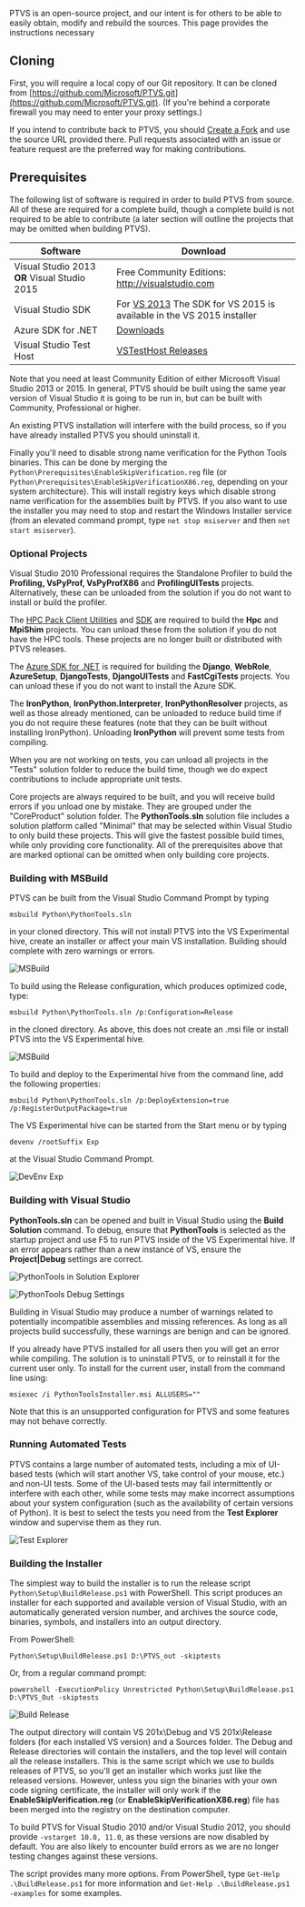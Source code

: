 PTVS is an open-source project, and our intent is for others to be able to easily obtain, modify and rebuild the sources. This page provides the instructions necessary 

## Cloning

First, you will require a local copy of our Git repository. It can be cloned from [https://github.com/Microsoft/PTVS.git](https://github.com/Microsoft/PTVS.git). (If you're behind a corporate firewall you may need to enter your proxy settings.)

If you intend to contribute back to PTVS, you should [Create a Fork](https://github.com/Microsoft/PTVS#fork-destination-box) and use the source URL provided there. Pull requests associated with an issue or feature request are the preferred way for making contributions.

## Prerequisites

The following list of software is required in order to build PTVS from source. All of these are required for a complete build, though a complete build is not required to be able to contribute (a later section will outline the projects that may be omitted when building PTVS).

**Software** | **Download**
----- | -----
Visual Studio 2013 **OR** Visual Studio 2015 | Free Community Editions: http://visualstudio.com
Visual Studio SDK | For [VS 2013](https://www.microsoft.com/en-us/download/details.aspx?id=40758) The SDK for VS 2015 is available in the VS 2015 installer
Azure SDK for .NET | [Downloads](http://azure.microsoft.com/en-us/downloads/archive-net-downloads/)
Visual Studio Test Host | [VSTestHost Releases](https://github.com/Microsoft/VisualStudio-TestHost/releases)

Note that you need at least Community Edition of either Microsoft Visual Studio 2013 or 2015. In general, PTVS should be built using the same year version of Visual Studio it is going to be run in, but can be built with Community, Professional or higher.

An existing PTVS installation will interfere with the build process, so if you have already installed PTVS you should uninstall it.

Finally you'll need to disable strong name verification for the Python Tools binaries. This can be done by merging the `Python\Prerequisites\EnableSkipVerification.reg` file (or `Python\Prerequisites\EnableSkipVerificationX86.reg`, depending on your system architecture). This will install registry keys which disable strong name verification for the assemblies built by PTVS.  If you also want to use the installer you may need to stop and restart the Windows Installer service (from an elevated command prompt, type `net stop msiserver` and then `net start msiserver`).

### Optional Projects

Visual Studio 2010 Professional requires the Standalone Profiler to build the **Profiling, VsPyProf, VsPyProfX86** and **ProfilingUITests** projects. Alternatively, these can be unloaded from the solution if you do not want to install or build the profiler.

The [HPC Pack Client Utilities](http://www.microsoft.com/en-us/download/details.aspx?id=17017) and [SDK](http://www.microsoft.com/en-us/download/details.aspx?id=12218) are required to build the **Hpc** and **MpiShim** projects. You can unload these from the solution if you do not have the HPC tools. These projects are no longer built or distributed with PTVS releases.

The [Azure SDK for .NET](http://azure.microsoft.com/en-us/downloads/archive-net-downloads/) is required for building the **Django**, **WebRole**, **AzureSetup**,  **DjangoTests**, **DjangoUITests** and **FastCgiTests** projects. You can unload these if you do not want to install the Azure SDK.

The **IronPython**, **IronPython.Interpreter**, **IronPythonResolver** projects, as well as those already mentioned, can be unloaded to reduce build time if you do not require these features (note that they can be built without installing IronPython). Unloading **IronPython** will prevent some tests from compiling.

When you are not working on tests, you can unload all projects in the "Tests" solution folder to reduce the build time, though we do expect contributions to include appropriate unit tests.

Core projects are always required to be built, and you will receive build errors if you unload one by mistake. They are grouped under the "CoreProduct" solution folder. The **PythonTools.sln** solution file includes a solution platform called "Minimal" that may be selected within Visual Studio to only build these projects. This will give the fastest possible build times, while only providing core functionality. All of the prerequisites above that are marked optional can be omitted when only building core projects.

### Building with MSBuild

PTVS can be built from the Visual Studio Command Prompt by typing

```
msbuild Python\PythonTools.sln
```

in your cloned directory. This will not install PTVS into the VS Experimental hive, create an installer or affect your main VS installation. Building should complete with zero warnings or errors.

![MSBuild](Images/MSBuild1.png)

To build using the Release configuration, which produces optimized code, type:

```
msbuild Python\PythonTools.sln /p:Configuration=Release
```

in the cloned directory. As above, this does not create an .msi file or install PTVS into the VS Experimental hive.

![MSBuild](Images/MSBuild2.png)

To build and deploy to the Experimental hive from the command line, add the following properties:

```
msbuild Python\PythonTools.sln /p:DeployExtension=true /p:RegisterOutputPackage=true
```

The VS Experimental hive can be started from the Start menu or by typing

```
devenv /rootSuffix Exp
```

at the Visual Studio Command Prompt.

![DevEnv Exp](Images/RunExperimentalHive.png)

### Building with Visual Studio

**PythonTools.sln** can be opened and built in Visual Studio using the **Build Solution** command. To debug, ensure that **PythonTools** is selected as the startup project and use F5 to run PTVS inside of the VS Experimental hive. If an error appears rather than a new instance of VS, ensure the **Project|Debug** settings are correct.

![PythonTools in Solution Explorer](Images/SolutionExplorerPythonTools.png)

![PythonTools Debug Settings](Images/DebugSettingsPythonTools.png)

Building in Visual Studio may produce a number of warnings related to potentially incompatible assemblies and missing references. As long as all projects build successfully, these warnings are benign and can be ignored.

If you already have PTVS installed for all users then you will get an error while compiling. The solution is to uninstall PTVS, or to reinstall it for the current user only. To install for the current user, install from the command line using:

```
msiexec /i PythonToolsInstaller.msi ALLUSERS=""
```

Note that this is an unsupported configuration for PTVS and some features may not behave correctly.

### Running Automated Tests

PTVS contains a large number of automated tests, including a mix of UI-based tests (which will start another VS, take control of your mouse, etc.) and non-UI tests. Some of the UI-based tests may fail intermittently or interfere with each other, while some tests may make incorrect assumptions about your system configuration (such as the availability of certain versions of Python). It is best to select the tests you need from the **Test Explorer** window and supervise them as they run.

![Test Explorer](Images/TestExplorer.png)

### Building the Installer

The simplest way to build the installer is to run the release script `Python\Setup\BuildRelease.ps1` with PowerShell. This script produces an installer for each supported and available version of Visual Studio, with an automatically generated version number, and archives the source code, binaries, symbols, and installers into an output directory.

From PowerShell:

```
Python\Setup\BuildRelease.ps1 D:\PTVS_out -skiptests
```

Or, from a regular command prompt:

```
powershell -ExecutionPolicy Unrestricted Python\Setup\BuildRelease.ps1 D:\PTVS_Out -skiptests
```

![Build Release](Images/BuildRelease.png)

The output directory will contain VS 201x\Debug and VS 201x\Release folders (for each installed VS version) and a Sources folder. The Debug and Release directories will contain the installers, and the top level will contain all the release installers. This is the same script which we use to builds releases of PTVS, so you'll get an installer which works just like the released versions. However, unless you sign the binaries with your own code signing certificate, the installer will only work if the **EnableSkipVerification.reg** (or **EnableSkipVerificationX86.reg**) file has been merged into the registry on the destination computer.

To build PTVS for Visual Studio 2010 and/or Visual Studio 2012, you should provide `-vstarget 10.0, 11.0`, as these versions are now disabled by default. You are also likely to encounter build errors as we are no longer testing changes against these versions.

The script provides many more options. From PowerShell, type `Get-Help .\BuildRelease.ps1` for more information and `Get-Help .\BuildRelease.ps1 -examples` for some examples.